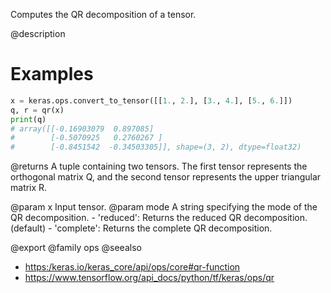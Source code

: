 Computes the QR decomposition of a tensor.

@description

# Examples
```python
x = keras.ops.convert_to_tensor([[1., 2.], [3., 4.], [5., 6.]])
q, r = qr(x)
print(q)
# array([[-0.16903079  0.897085]
#        [-0.5070925   0.2760267 ]
#        [-0.8451542  -0.34503305]], shape=(3, 2), dtype=float32)
```

@returns
A tuple containing two tensors. The first tensor represents the
orthogonal matrix Q, and the second tensor represents the upper
triangular matrix R.

@param x Input tensor.
@param mode A string specifying the mode of the QR decomposition.
    - 'reduced': Returns the reduced QR decomposition. (default)
    - 'complete': Returns the complete QR decomposition.

@export
@family ops
@seealso
+ <https:/keras.io/keras_core/api/ops/core#qr-function>
+ <https://www.tensorflow.org/api_docs/python/tf/keras/ops/qr>
